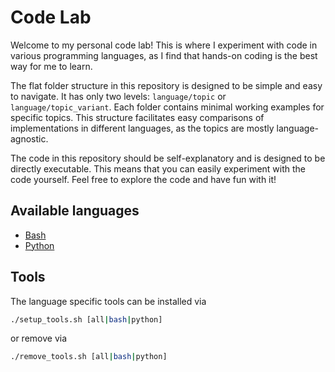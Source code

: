 # Code Lab

Welcome to my personal code lab! This is where I experiment with code in various programming languages, as I find that hands-on coding is the best way for me to learn.

The flat folder structure in this repository is designed to be simple and easy to navigate. It has only two levels: `language/topic` or `language/topic_variant`. Each folder contains minimal working examples for specific topics. This structure facilitates easy comparisons of implementations in different languages, as the topics are mostly language-agnostic.

The code in this repository should be self-explanatory and is designed to be directly executable. This means that you can easily experiment with the code yourself. Feel free to explore the code and have fun with it!

## Available languages

* [Bash](./bash/bash.md)
* [Python](./python/python.md)

## Tools

The language specific tools can be installed via
```sh
./setup_tools.sh [all|bash|python]
```
or remove via
```sh
./remove_tools.sh [all|bash|python]
```
